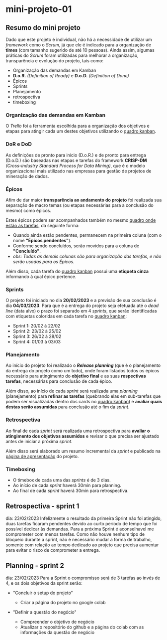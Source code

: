 # mini-projeto-01
## Resumo do mini projeto

Dado que este projeto é individual, não há a necessidade de utilizar um *framework* como o *Scrum*, já que ele é indicado para a organização de **times** (com tamanho sugerido de até 10 pessoas). Ainda assim, algumas práticas do *Scrum* foram utilizadas para melhorar a organização, transparência e evolução do projeto, tais como:

* Organização das demandas em Kamban
* **D.o.R.** *(Definition of Ready)* e **D.o.D.** *(Definition of Done)*
* Épicos
* Sprints
* Planejamento
* retrospectiva
* timeboxing
	
### Organização das demandas em Kamban
O *Trello* foi a ferramenta escolhida para a organização dos objetivos e etapas para atingir cada um destes objetivos utilizando o [quadro kanban](https://trello.com/b/LTEN26SQ/mini-projeto-01).
	
### DoR e DoD
As definições de pronto para início (D.o.R.) e de pronto para entrega (D.o.D.) são baseadas nas etapas e tarefas do framework **CRISP-DM** *(Cross-industry Standard Process for Data Mining)*, que é o modelo organizacional mais utilizado nas empresas para gestão de projetos de mineração de dados.
	
### Épicos
Afim de dar maior **transparência ao andamento do projeto** foi realizada sua separação de macro temas (ou etapas necessárias para a conclusão do mesmo) como épicos.

Estes épicos podem ser acompanhados também no mesmo [quadro onde estão as tarefas](https://trello.com/b/LTEN26SQ/mini-projeto-01), da seguinte forma:
* Quando ainda estão pendentes, permanecem na primeira coluna (com o nome **"Épicos pendentes"**).
* Conforme sendo concluídos, serão movidos para a coluna de **"Concluído"**.
* *obs: Todas as demais colunas são para organização das tarefas, e não serão usadas para os Épicos*.

Além disso, cada tarefa do [quadro kanban](https://trello.com/b/LTEN26SQ/mini-projeto-01) possui uma **etiqueta cinza** informando à qual épico pertence.

### Sprints
O projeto foi iniciado no dia **20/02/2023** e a previsão de sua conclusão é dia **04/03/2023**.
Para que é a entrega do projeto seja efetuada até o *dead line* (data alvo) o prazo foi separado em 4 _sprints_, que serão identificadas com etiquetas coloridas em cada tarefa no [quadro kanban](https://trello.com/b/LTEN26SQ/mini-projeto-01):
* Sprint 1: 20/02 à 22/02
* Sprint 2: 23/02 à 25/02
* Sprint 3: 26/02 à 28/02
* Sprint 4: 01/03 à 03/03

### Planejamento
Ao início do projeto foi realizado o ***Release planning*** (que é o planejamento da entrega do projeto como um todo), onde foram listados todos os épicos necessário para atingimento do **objetivo final** e as suas **respectivas tarefas**, necessárias para conclusão de cada épico.

Além disso, ao início de cada *sprint* será realizada uma *planning* (planejamento) para **refinar as tarefas** (quebrando elas em sub-tarefas que podem ser visualizadas dentro dos cards no [quadro kanban](https://trello.com/b/LTEN26SQ/mini-projeto-01)) e **avaliar quais destas serão assumidas** para conclusão até o fim da *sprint*.
	
### Retrospectiva
Ao final de cada *sprint* será realizada uma retrospectiva para **avaliar o atingimento dos objetivos assumidos** e revisar o que precisa ser ajustado antes de iniciar a próxima *sprint*.

Além disso será elaborado um resumo incremental da *sprint* e publicado na [página de apresentação](https://github.com/lauroPereira/mini-projeto-01/README.md) do projeto.
	
### Timeboxing
* O timebox de cada uma das *sprints* é de 3 dias.
* Ao início de cada *sprint* haverá 30min para planning.
* Ao final de cada *sprint* haverá 30min para retrospectiva.

## Retrospectiva - sprint 1
dia: 23/02/2023
Infelizmente o resultado da primeira Sprint não foi atingido, duas tarefas ficaram pendentes devido ao curto período de tempo que foi possível dedicar às demandas.
Para a próxima Sprint é aconselhavel me comprometer com menos tarefas. Como não houve nenhum tipo de bloqueio durante a sprint, não é necessário mudar a forma de trabalho, somente com relação ao tempo dedicado ao projeto que precisa aumentar para evitar o risco de comprometer a entrega.

## Planning - sprint 2
dia: 23/02/2023
Para a Sprint o compromisso será de 3 taréfas ao invés de 4, e os dois objetivos da sprint serão:

* "Concluir o setup do projeto"
	* Criar a página do projeto no google colab

* "Definir a questão do negócio"
	* Compreender o objetivo de negócio
	* Atualizar o repositório do github e a página do colab com as informações da questão de negócio
